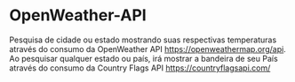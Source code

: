 # OpenWeather-API
Pesquisa de cidade ou estado mostrando suas respectivas temperaturas através do consumo da OpenWeather API https://openweathermap.org/api. Ao pesquisar qualquer estado ou país, irá mostrar a bandeira de seu País através do consumo da Country Flags API https://countryflagsapi.com/
